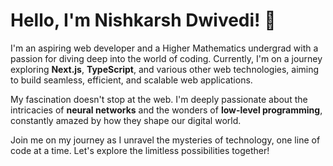 # Hello, I'm Nishkarsh Dwivedi! 👋

I'm an aspiring web developer and a Higher Mathematics undergrad with a passion for diving deep into the world of coding. Currently, I'm on a journey exploring **Next.js**, **TypeScript**, and various other web technologies, aiming to build seamless, efficient, and scalable web applications.

My fascination doesn't stop at the web. I'm deeply passionate about the intricacies of **neural networks** and the wonders of **low-level programming**, constantly amazed by how they shape our digital world.

Join me on my journey as I unravel the mysteries of technology, one line of code at a time. Let's explore the limitless possibilities together!

